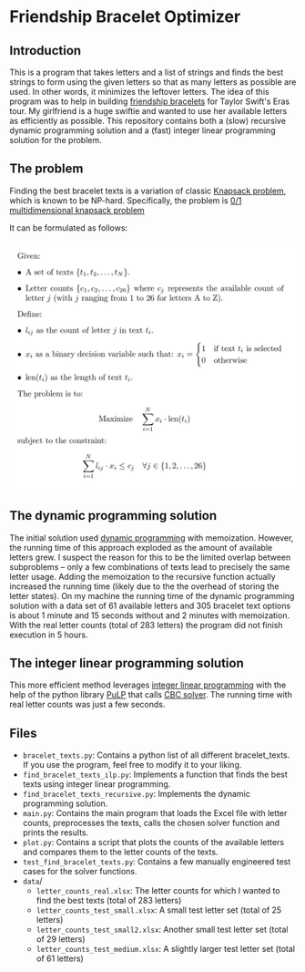 # Friendship Bracelet Optimizer

## Introduction

This is a program that takes letters and a list of strings and finds the best strings to form using the given letters so that as many letters as possible are used. In other words, it minimizes the leftover letters. The idea of this program was to help in building [friendship bracelets](https://www.theguardian.com/music/2024/feb/07/taylor-swift-eras-tour-australia-friendship-bracelets-inspiration-beads-explained) for Taylor Swift's Eras tour. My girlfriend is a huge swiftie and wanted to use her available letters as efficiently as possible. This repository contains both a (slow) recursive dynamic programming solution and a (fast) integer linear programming solution for the problem.

## The problem

Finding the best bracelet texts is a variation of classic [Knapsack problem](https://en.wikipedia.org/wiki/Knapsack_problem), which is known to be NP-hard. Specifically, the problem is [0/1 multidimensional knapsack problem](https://www.scirp.org/journal/paperinformation?paperid=87646)

It can be formulated as follows:

![Bracelet problem mathematical formulation](data/bracelet_problem.jpg)

## The dynamic programming solution

The initial solution used [dynamic programming](https://en.wikipedia.org/wiki/Dynamic_programming) with memoization. However, the running time of this approach exploded as the amount of available letters grew. I suspect the reason for this to be the limited overlap between subproblems – only a few combinations of texts lead to precisely the same letter usage. Adding the memoization to the recursive function actually increased the running time (likely due to the the overhead of storing the letter states). On my machine the running time of the dynamic programming solution with a data set of 61 available letters and 305 bracelet text options is about 1 minute and 15 seconds without and 2 minutes with memoization. With the real letter counts (total of 283 letters) the program did not finish execution in 5 hours.

## The integer linear programming solution

This more efficient method leverages [integer linear programming](https://en.wikipedia.org/wiki/Integer_programming) with the help of the python library [PuLP](https://pypi.org/project/PuLP/) that calls [CBC solver](https://github.com/coin-or/Cbc). The running time with real letter counts was just a few seconds.

## Files

- `bracelet_texts.py`: Contains a python list of all different bracelet_texts. If you use the program, feel free to modify it to your liking.
- `find_bracelet_texts_ilp.py`: Implements a function that finds the best texts using integer linear programming.
- `find_bracelet_texts_recursive.py`: Implements the dynamic programming solution.
- `main.py`: Contains the main program that loads the Excel file with letter counts, preprocesses the texts, calls the chosen solver function and prints the results.
- `plot.py`: Contains a script that plots the counts of the available letters and compares them to the letter counts of the texts.
- `test_find_bracelet_texts.py`: Contains a few manually engineered test cases for the solver functions.
- `data`/
  - `letter_counts_real.xlsx`: The letter counts for which I wanted to find the best texts (total of 283 letters)
  - `letter_counts_test_small.xlsx`: A small test letter set (total of 25 letters)
  - `letter_counts_test_small2.xlsx`: Another small test letter set (total of 29 letters)
  - `letter_counts_test_medium.xlsx`: A slightly larger test letter set (total of 61 letters)
